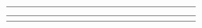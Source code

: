<!--# OJBK视频解析网站搭建教程
1. 首先安装Python。linux自带了python，windows请自行下载python。推荐Centos7/Python2.7
2. 这时候，pip应该可以用了。如果不行，linux请按下面的命令安装pip：
    `wget https://bootstrap.pypa.io/get-pip.py && python get-pip.py`
3. `/root`目录下解压/git clone下源码:`git clone https://github.com/tangrela/ojbk_jiexi.git`
4. 安装依赖库：`cd ojbk_jiexi && pip install -r requirement.txt`
5. 创建一个`logs`目录: `mkdir logs`
6. 创建数据库：`mv config.sample.py config.py && python rebuildDB.py`
7. 安装`redis`：建议先安装宝塔，然后直接用宝塔安装redis(ps.必须安装redis)
8. 网站目录下运行：`gunicorn -w4 -b 0.0.0.0:5000 run:app`

<!--然后访问 ip:5000 试试
如果不能访问，看看防火墙是否开了5000端口？-->

------

<!--## 以上都是基本的安装。
### 修改域名
`config.py`中：

    - `domain`：是你的网站域名，用于显示在前端

    - `mm2`：恋恋影视的最新域名

    - `porn91`：91porn的域名-->

<!--### 如果你需要使用MySQL
修改`config.py`：注释第六行 第五行开头#去掉，修改`user`、`passwd`、`database`-->

<!--### 配置自启动
1. 修改`supervisord.conf`，将`directory`修改为脚本根目录
2. echo "supervisord -c 网站根目录/supervisord.conf" >> /etc/rc.d/rc.local
3. chmod +x /etc/rc.d/rc.local-->

<!--### 配置nginx
修改nginx配置文件，添加`server`
```
server {
        listen       80;
        server_name t.v4s0.us; #域名
        charset utf-8;

        access_log  /www/wwwlogs/t.v4s0.us.log;

        location / {
        proxy_pass http://127.0.0.1:5000;
        proxy_redirect off;
        proxy_set_header Host $host:80;
        proxy_set_header X-Real-IP $remote_addr;
        proxy_set_header X-Forwarded-For $proxy_add_x_forwarded_for;
        }
        location /(images|javascript|js|css|flash|media|static)/ {
                root /root/tumblr_clawer/app/static; #目录修改好
                expires 1d;
        }

        #error_page  404              /404.html;

        # redirect server error pages to the static page /50x.html
        #
        error_page   500 502 503 504  /50x.html;
        location = /50x.html {
            root   html;-->
   <!--}-->

  <!--}-->
<!--```-->

### <!--其他需求请加[qq群](https://jq.qq.com/?_wv=1027&k=5G8OtPx)-->

------
<!--示例网站：http://ojbk.us-->

-----

## <!--2018-01-30更新-->

<!--支持Tumblr导出视频和图片-->

## <!--2018-02-04更新-->

<!--1. 新增微博批量解析
2. 优化爬虫
3. 上线1.0反爬虫策略
-->
